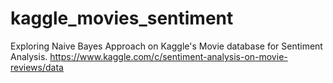 # kaggle_movies_sentiment
Exploring Naive Bayes Approach on Kaggle's Movie database for Sentiment Analysis.
https://www.kaggle.com/c/sentiment-analysis-on-movie-reviews/data

